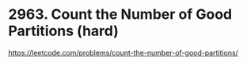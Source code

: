 # 2963. Count the Number of Good Partitions (hard)

https://leetcode.com/problems/count-the-number-of-good-partitions/
